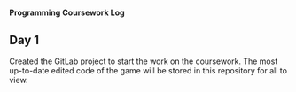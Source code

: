#### Programming Coursework Log

## Day 1

Created the GitLab project to start the work on the coursework. The most up-to-date edited code of the game will be stored in this repository for all to view.